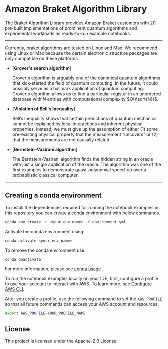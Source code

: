 # Amazon Braket Algorithm Library
The Braket Algorithm Library provides Amazon Braket customers with 20 pre-built implementations of prominent quantum algorithms and experimental workloads as ready-to-run example notebooks.

---
Currently, braket algorithms are tested on Linux and Max. We recommend using Linux or Max because the certain electronic structure packages are only compatible on these platforms.

  * [**Grover's search algorithm**]

    Grover's algorithm is arguably one of the canonical quantum algorithms that kick-started the field of quantum computing. In the future, it could possibly serve as a hallmark application of quantum computing. Grover's algorithm allows us to find a particular register in an unordered database with $N$ entries with computational complexity $O(\\sqrt{N})$.

  * [**Violation of Bell's Inequality**]

    Bell’s Inequality shows that certain predictions of quantum mechanics cannot be explained by local interactions and inherent physical properties. Instead, we must give up the assumption of either (1) some pre-existing physical property that the measurement “uncovers” or (2) that the measurements are not causally related.

  * [**Bernstein–Vazirani algorithm**]

    The Bernstein-Vazirani algorithm finds the hidden string in an oracle with just a single application
    of the oracle. The algorithm was one of the first examples to demonstrate quasi-polynomial speed-up over a probabilistic classical computer.

---
## <a name="conda">Creating a conda environment</a>
To install the dependencies required for running the notebook examples in this repository you can create a conda environment with below commands.

```bash
conda env create -n <your_env_name> -f environment.yml
```

Activate the conda environment using:
```bash
conda activate <your_env_name>
```

To remove the conda environment use:
```bash
conda deactivate
```

For more information, please see [conda usage](https://docs.conda.io/projects/conda/en/latest/user-guide/tasks/manage-environments.html)

To run the notebook examples locally on your IDE, first, configure a profile to use your account to interact with AWS. To learn more, see [Configure AWS CLI](https://docs.aws.amazon.com/cli/latest/userguide/cli-chap-configure.html).

After you create a profile, use the following command to set the `AWS_PROFILE` so that all future commands can access your AWS account and resources.

```bash
export AWS_PROFILE=YOUR_PROFILE_NAME
```


## License
This project is licensed under the Apache-2.0 License.
